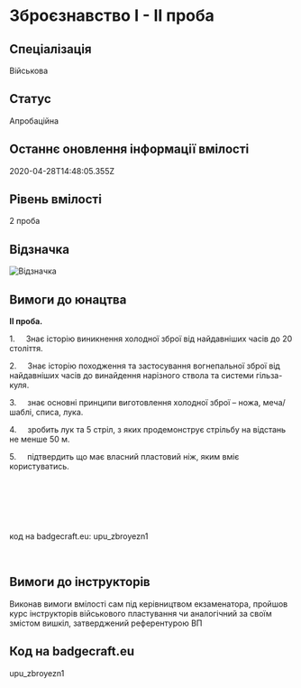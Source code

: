 # Зброєзнавство І - ІІ проба

## Спеціалізація

Військова

## Статус

Апробаційна

## Останнє оновлення інформації вмілості

2020-04-28T14:48:05.355Z

## Рівень вмілості

2 проба

## Відзначка

![Відзначка](../images/Zbroieznavstvo_I/______________1.jpg)

## Вимоги до юнацтва

<p><b>ІІ проба.</b></p>

<p>1.&nbsp;&nbsp;&nbsp;&nbsp; Знає історію виникнення холодної зброї від найдавніших часів до 20 століття.</p>

<p>2.&nbsp;&nbsp;&nbsp;&nbsp; Знає історію походження та застосування вогнепальної зброї від найдавніших
часів до винайдення нарізного ствола та системи гільза-куля.</p>

<p>3.&nbsp;&nbsp;&nbsp;&nbsp; знає основні принципи виготовлення холодної зброї – ножа, меча/шаблі,
списа, лука.</p>

<p>4.&nbsp;&nbsp;&nbsp;&nbsp; зробить лук та 5 стріл, з яких продемонструє стрільбу на відстань не менше
50 м.</p>

<p>5.&nbsp;&nbsp;&nbsp;&nbsp; підтвердить що має власний пластовий ніж, яким вміє користуватись.</p><p><br></p><p><br></p><p><br></p><p>код на badgecraft.eu: upu_zbroyezn1<br></p>

<p><br></p>

## Вимоги до інструкторів

Виконав вимоги вмілості сам під керівництвом екзаменатора, пройшов курс інструкторів військового пластування чи аналогічний за своїм змістом вишкіл, затверджений референтурою ВП

## Код на badgecraft.eu

upu_zbroyezn1